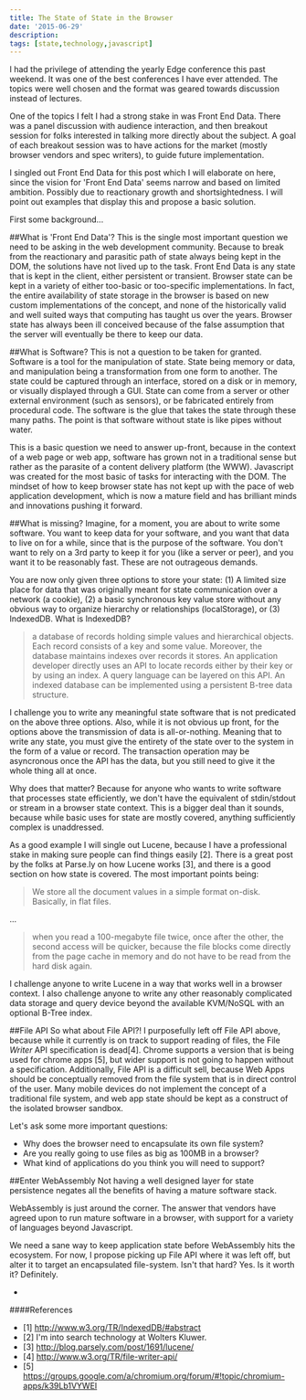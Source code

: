 ```yaml
---
title: The State of State in the Browser
date: '2015-06-29'
description:
tags: [state,technology,javascript]
---
```


I had the privilege of attending the yearly Edge conference this past weekend.  It was one of the best conferences I have ever attended.  The topics were well chosen and the format was geared towards discussion instead of lectures.

One of the topics I felt I had a strong stake in was Front End Data.  There was a panel discussion with audience interaction, and then breakout session for folks interested in talking more directly about the subject.  A goal of each breakout session was to have actions for the market (mostly browser vendors and spec writers), to guide future implementation.

I singled out Front End Data for this post which I will elaborate on here, since the vision for 'Front End Data' seems narrow and based on limited ambition.  Possibly due to reactionary growth and shortsightedness.  I will point out examples that display this and propose a basic solution.

First some background...

##What is 'Front End Data'?
This is the single most important question we need to be asking in the web development community.  Because to break from the reactionary and parasitic path of state always being kept in the DOM, the solutions have not lived up to the task.  Front End Data is any state that is kept in the client, either persistent or transient.  Browser state can be kept in a variety of either too-basic or too-specific implementations.  In fact, the entire availability of state storage in the browser is based on new custom implementations of the concept, and none of the historically valid and well suited ways that computing has taught us over the years.  Browser state has always been ill conceived because of the false assumption that the server will eventually be there to keep our data.

##What is Software?
This is not a question to be taken for granted.  Software is a tool for the manipulation of state.  State being memory or data, and manipulation being a transformation from one form to another.  The state could be captured through an interface, stored on a disk or in memory, or visually displayed through a GUI.  State can come from a server or other external environment (such as sensors), or be fabricated entirely from procedural code.  The software is the glue that takes the state through these many paths.  The point is that software without state is like pipes without water.

This is a basic question we need to answer up-front, because in the context of a web page or web app, software has grown not in a traditional sense but rather as the parasite of a content delivery platform (the WWW).  Javascript was created for the most basic of tasks for interacting with the DOM.  The mindset of how to keep browser state has not kept up with the pace of web application development, which is now a mature field and has brilliant minds and innovations pushing it forward.

##What is missing?
Imagine, for a moment, you are about to write some software.  You want to keep data for your software, and you want that data to live on for a while, since that is the purpose of the software.  You don't want to rely on a 3rd party to keep it for you (like a server or peer), and you want it to be reasonably fast.  These are not outrageous demands.

You are now only given three options to store your state: (1) A limited size place for data that was originally meant for state communication over a network (a cookie), (2) a basic synchronous key value store without any obvious way to organize hierarchy or relationships (localStorage), or (3) IndexedDB.  What is IndexedDB?
>a database of records holding simple values and hierarchical objects. Each record consists of a key and some value. Moreover, the database maintains indexes over records it stores. An application developer directly uses an API to locate records either by their key or by using an index. A query language can be layered on this API. An indexed database can be implemented using a persistent B-tree data structure.

I challenge you to write any meaningful state software that is not predicated on the above three options.  Also, while it is not obvious up front, for the options above the transmission of data is all-or-nothing.  Meaning that to write any state, you must give the entirety of the state over to the system in the form of a value or record.  The transaction operation may be asyncronous once the API has the data, but you still need to give it the whole thing all at once.

Why does that matter?  Because for anyone who wants to write software that processes state efficiently, we don't have the equivalent of stdin/stdout or stream in a browser state context.  This is a bigger deal than it sounds, because while basic uses for state are mostly covered, anything sufficiently complex is unaddressed.

As a good example I will single out Lucene, because I have a professional stake in making sure people can find things easily [2].  There is a great post by the folks at Parse.ly on how Lucene works [3], and there is a good section on how state is covered.  The most important points being:

>We store all the document values in a simple format on-disk. Basically, in flat files.

...

>when you read a 100-megabyte file twice, once after the other, the second access will be quicker, because the file blocks come directly from the page cache in memory and do not have to be read from the hard disk again.

I challenge anyone to write Lucene in a way that works well in a browser context.  I also challenge anyone to write any other reasonably complicated data storage and query device beyond the available KVM/NoSQL with an optional B-Tree index.

##File API
So what about File API?!  I purposefully left off File API above, because while it currently is on track to support reading of files, the File *Writer* API specification is dead[4].  Chrome supports a version that is being used for chrome apps [5], but wider support is not going to happen without a specification.  Additionally, File API is a difficult sell, because Web Apps should be conceptually removed from the file system that is in direct control of the user.  Many mobile devices do not implement the concept of a traditional file system, and web app state should be kept as a construct of the isolated browser sandbox.

Let's ask some more important questions:

- Why does the browser need to encapsulate its own file system?
- Are you really going to use files as big as 100MB in a browser? 
- What kind of applications do you think you will need to support?

##Enter WebAssembly
Not having a well designed layer for state persistence negates all the benefits of having a mature software stack.

WebAssembly is just around the corner.  The answer that vendors have agreed upon to run mature software in a browser, with support for a variety of languages beyond Javascript. 

We need a sane way to keep application state before WebAssembly hits the ecosystem.  For now, I propose picking up File API where it was left off, but alter it to target an encapsulated file-system.  Isn't that hard?  Yes.  Is it worth it?  Definitely.

-

####References
- [1] http://www.w3.org/TR/IndexedDB/#abstract
- [2] I'm into search technology at Wolters Kluwer.
- [3] http://blog.parsely.com/post/1691/lucene/
- [4] http://www.w3.org/TR/file-writer-api/
- [5] https://groups.google.com/a/chromium.org/forum/#!topic/chromium-apps/k39Lb1VYWEI
